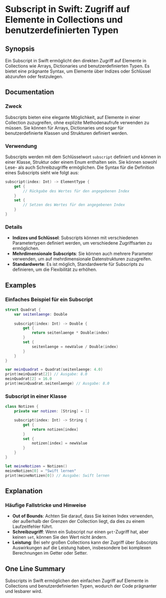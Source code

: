<!--
Meta Description: # Subscript in Swift: Zugriff auf Elemente in Collections und benutzerdefinierten Typen ## Synopsis Ein Subscript in Swift ermöglicht den direkten Zug...
Meta Keywords: index, subscript, und, swift, subscripts
-->

# Subscript in Swift: Zugriff auf Elemente in Collections und benutzerdefinierten Typen

## Synopsis
Ein Subscript in Swift ermöglicht den direkten Zugriff auf Elemente in Collections wie Arrays, Dictionaries und benutzerdefinierten Typen. Es bietet eine prägnante Syntax, um Elemente über Indizes oder Schlüssel abzurufen oder festzulegen.

## Documentation
### Zweck
Subscripts bieten eine elegante Möglichkeit, auf Elemente in einer Collection zuzugreifen, ohne explizite Methodenaufrufe verwenden zu müssen. Sie können für Arrays, Dictionaries und sogar für benutzerdefinierte Klassen und Strukturen definiert werden.

### Verwendung
Subscripts werden mit dem Schlüsselwort `subscript` definiert und können in einer Klasse, Struktur oder einem Enum enthalten sein. Sie können sowohl Lese- als auch Schreibzugriffe ermöglichen. Die Syntax für die Definition eines Subscripts sieht wie folgt aus:

```swift
subscript(index: Int) -> ElementType {
    get {
        // Rückgabe des Wertes für den angegebenen Index
    }
    set {
        // Setzen des Wertes für den angegebenen Index
    }
}
```

### Details
- **Indizes und Schlüssel**: Subscripts können mit verschiedenen Parametertypen definiert werden, um verschiedene Zugriffsarten zu ermöglichen.
- **Mehrdimensionale Subscripts**: Sie können auch mehrere Parameter verwenden, um auf mehrdimensionale Datenstrukturen zuzugreifen.
- **Standardwerte**: Es ist möglich, Standardwerte für Subscripts zu definieren, um die Flexibilität zu erhöhen.

## Examples
### Einfaches Beispiel für ein Subscript
```swift
struct Quadrat {
    var seitenlaenge: Double
    
    subscript(index: Int) -> Double {
        get {
            return seitenlaenge * Double(index)
        }
        set {
            seitenlaenge = newValue / Double(index)
        }
    }
}

var meinQuadrat = Quadrat(seitenlaenge: 4.0)
print(meinQuadrat[2]) // Ausgabe: 8.0
meinQuadrat[2] = 16.0
print(meinQuadrat.seitenlaenge) // Ausgabe: 8.0
```

### Subscript in einer Klasse
```swift
class Notizen {
    private var notizen: [String] = []

    subscript(index: Int) -> String {
        get {
            return notizen[index]
        }
        set {
            notizen[index] = newValue
        }
    }
}

let meineNotizen = Notizen()
meineNotizen[0] = "Swift lernen"
print(meineNotizen[0]) // Ausgabe: Swift lernen
```

## Explanation
### Häufige Fallstricke und Hinweise
- **Out of Bounds**: Achten Sie darauf, dass Sie keinen Index verwenden, der außerhalb der Grenzen der Collection liegt, da dies zu einem Laufzeitfehler führt.
- **Schreibzugriff**: Wenn ein Subscript nur einen `get`-Zugriff hat, aber keinen `set`, können Sie den Wert nicht ändern.
- **Leistung**: Bei sehr großen Collections kann der Zugriff über Subscripts Auswirkungen auf die Leistung haben, insbesondere bei komplexen Berechnungen im Getter oder Setter.

## One Line Summary
Subscripts in Swift ermöglichen den einfachen Zugriff auf Elemente in Collections und benutzerdefinierten Typen, wodurch der Code prägnanter und lesbarer wird.